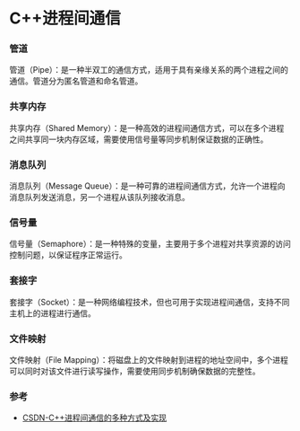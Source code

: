 # C++进程间通信

### 管道

管道（Pipe）：是一种半双工的通信方式，适用于具有亲缘关系的两个进程之间的通信。管道分为匿名管道和命名管道。

### 共享内存

共享内存（Shared Memory）：是一种高效的进程间通信方式，可以在多个进程之间共享同一块内存区域，需要使用信号量等同步机制保证数据的正确性。

### 消息队列

消息队列（Message Queue）：是一种可靠的进程间通信方式，允许一个进程向消息队列发送消息，另一个进程从该队列接收消息。

### 信号量

信号量（Semaphore）：是一种特殊的变量，主要用于多个进程对共享资源的访问控制问题，以保证程序正常运行。

### 套接字

套接字（Socket）：是一种网络编程技术，但也可用于实现进程间通信，支持不同主机上的进程进行通信。

### 文件映射

文件映射（File Mapping）：将磁盘上的文件映射到进程的地址空间中，多个进程可以同时对该文件进行读写操作，需要使用同步机制确保数据的完整性。

### 参考

- [CSDN-C++进程间通信的多种方式及实现](https://blog.csdn.net/qq_43119867/article/details/130520252)
